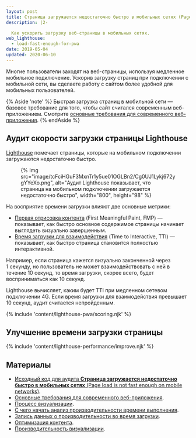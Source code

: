 ```yaml
---
layout: post
title: Страница загружается недостаточно быстро в мобильных сетях (Page load is not fast enough on mobile networks)
description: |2-

  Как ускорить загрузку веб-страницы в мобильных сетях.
web_lighthouse:
  - load-fast-enough-for-pwa
date: 2019-05-04
updated: 2020-06-10
---
```


Многие пользователи заходят на веб-страницы, используя медленное мобильное подключение. Ускорив загрузку страниц при подключении с мобильной сети, вы сделаете работу с сайтом более удобной для мобильных пользователей.

{% Aside 'note' %} Быстрая загрузка страниц в мобильной сети — базовое требование для того, чтобы сайт считался современным веб-приложением. Смотрите [основные требования для современного веб-приложения](/pwa-checklist/#core). {% endAside %}

## Аудит скорости загрузки страницы Lighthouse

[Lighthouse](https://developers.google.com/web/tools/lighthouse/) помечает страницы, которые на мобильном подключении загружаются недостаточно быстро.

<figure>   {% Img src="image/tcFciHGuF3MxnTr1y5ue01OGLBn2/Cg0UJ1Lykj672ygYYeXo.png", alt="Аудит Lighthouse показывает, что страница на мобильном подключении загружается недостаточно быстро", width="800", height="98" %}</figure>

На восприятие времени загрузки влияют две основные метрики:

- [Первая отрисовка контента](/first-meaningful-paint) (First Meaningful Paint, FMP) — показывает, как быстро основное содержимое страницы начинает выглядеть визуально завершенным.
- [Время загрузки для взаимодействия](/tti/) (Time to Interactive, TTI) — показывает, как быстро страница становится полностью интерактивной.

Например, если страница кажется визуально законченной через 1 секунду, но пользователь не может взаимодействовать с ней в течение 10 секунд, то время загрузки, скорее всего, будет восприниматься как 10 секунд.

Lighthouse вычисляет, каким будет TTI при медленном сетевом подключении 4G. Если время загрузки для взаимодействия превышает 10 секунд, аудит считается непройденным.

{% include 'content/lighthouse-pwa/scoring.njk' %}

## Улучшение времени загрузки страницы

{% include 'content/lighthouse-performance/improve.njk' %}

## Материалы

- [Исходный код для аудита **Страница загружается недостаточно быстро в мобильных сетях** (Page load is not fast enough on mobile networks)](https://github.com/GoogleChrome/lighthouse/blob/master/lighthouse-core/audits/load-fast-enough-for-pwa.js).
- [Основные требования для современного веб-приложения](https://developers.google.com/web/progressive-web-apps/checklist#baseline).
- [Процесс визуализации](https://developers.google.com/web/fundamentals/performance/critical-rendering-path/).
- [С чего начать анализ производительности времени выполнения](https://developers.google.com/web/tools/chrome-devtools/evaluate-performance/).
- [Запись данных о производительности во время загрузки](https://developers.google.com/web/tools/chrome-devtools/evaluate-performance/reference#record-load).
- [Оптимизация контента](https://developers.google.com/web/fundamentals/performance/optimizing-content-efficiency/).
- [Производительность визуализации](https://developers.google.com/web/fundamentals/performance/rendering/).
